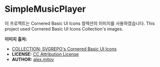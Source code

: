 # SimpleMusicPlayer

이 프로젝트는 Cornered Basic UI Icons 컬렉션의 이미지를 사용하였습니다.
This project used Cornered Basic UI Icons Collection's images.

**이미지 출처:**
- [COLLECTION: SVGREPO's Cornered Basic UI Icons](https://www.svgrepo.com/collection/cornered-basic-ui-icons/)
- **LICENSE:** [CC Attribution License](https://creativecommons.org/licenses/by/4.0/)
- **AUTHOR:** [alex.mitov](https://www.svgrepo.com/author/alex.mitov/)